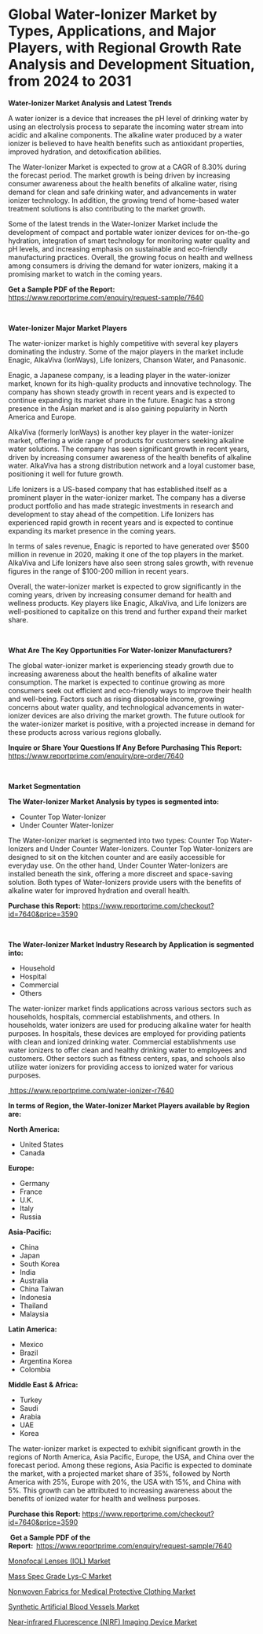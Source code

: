 <p><h1>Global Water-Ionizer Market by Types, Applications, and Major Players, with Regional Growth Rate Analysis and Development Situation, from 2024 to 2031</h1></p><p><strong>Water-Ionizer Market Analysis and Latest Trends</strong></p>
<p><p>A water ionizer is a device that increases the pH level of drinking water by using an electrolysis process to separate the incoming water stream into acidic and alkaline components. The alkaline water produced by a water ionizer is believed to have health benefits such as antioxidant properties, improved hydration, and detoxification abilities.</p><p>The Water-Ionizer Market is expected to grow at a CAGR of 8.30% during the forecast period. The market growth is being driven by increasing consumer awareness about the health benefits of alkaline water, rising demand for clean and safe drinking water, and advancements in water ionizer technology. In addition, the growing trend of home-based water treatment solutions is also contributing to the market growth.</p><p>Some of the latest trends in the Water-Ionizer Market include the development of compact and portable water ionizer devices for on-the-go hydration, integration of smart technology for monitoring water quality and pH levels, and increasing emphasis on sustainable and eco-friendly manufacturing practices. Overall, the growing focus on health and wellness among consumers is driving the demand for water ionizers, making it a promising market to watch in the coming years.</p></p>
<p><strong>Get a Sample PDF of the Report:&nbsp;</strong> <a href="https://www.reportprime.com/enquiry/request-sample/7640">https://www.reportprime.com/enquiry/request-sample/7640</a></p>
<p>&nbsp;</p>
<p><strong>Water-Ionizer Major Market Players</strong></p>
<p><p>The water-ionizer market is highly competitive with several key players dominating the industry. Some of the major players in the market include Enagic, AlkaViva (IonWays), Life Ionizers, Chanson Water, and Panasonic. </p><p>Enagic, a Japanese company, is a leading player in the water-ionizer market, known for its high-quality products and innovative technology. The company has shown steady growth in recent years and is expected to continue expanding its market share in the future. Enagic has a strong presence in the Asian market and is also gaining popularity in North America and Europe.</p><p>AlkaViva (formerly IonWays) is another key player in the water-ionizer market, offering a wide range of products for customers seeking alkaline water solutions. The company has seen significant growth in recent years, driven by increasing consumer awareness of the health benefits of alkaline water. AlkaViva has a strong distribution network and a loyal customer base, positioning it well for future growth.</p><p>Life Ionizers is a US-based company that has established itself as a prominent player in the water-ionizer market. The company has a diverse product portfolio and has made strategic investments in research and development to stay ahead of the competition. Life Ionizers has experienced rapid growth in recent years and is expected to continue expanding its market presence in the coming years.</p><p>In terms of sales revenue, Enagic is reported to have generated over $500 million in revenue in 2020, making it one of the top players in the market. AlkaViva and Life Ionizers have also seen strong sales growth, with revenue figures in the range of $100-200 million in recent years.</p><p>Overall, the water-ionizer market is expected to grow significantly in the coming years, driven by increasing consumer demand for health and wellness products. Key players like Enagic, AlkaViva, and Life Ionizers are well-positioned to capitalize on this trend and further expand their market share.</p></p>
<p>&nbsp;</p>
<p><strong>What Are The Key Opportunities For Water-Ionizer Manufacturers?</strong></p>
<p><p>The global water-ionizer market is experiencing steady growth due to increasing awareness about the health benefits of alkaline water consumption. The market is expected to continue growing as more consumers seek out efficient and eco-friendly ways to improve their health and well-being. Factors such as rising disposable income, growing concerns about water quality, and technological advancements in water-ionizer devices are also driving the market growth. The future outlook for the water-ionizer market is positive, with a projected increase in demand for these products across various regions globally.</p></p>
<p><strong>Inquire or Share Your Questions If Any Before Purchasing This Report:</strong> <a href="https://www.reportprime.com/enquiry/pre-order/7640">https://www.reportprime.com/enquiry/pre-order/7640</a></p>
<p>&nbsp;</p>
<p><strong>Market Segmentation</strong></p>
<p><strong>The Water-Ionizer Market Analysis by types is segmented into:</strong></p>
<p><ul><li>Counter Top Water-Ionizer</li><li>Under Counter Water-Ionizer</li></ul></p>
<p><p>The Water-Ionizer market is segmented into two types: Counter Top Water-Ionizers and Under Counter Water-Ionizers. Counter Top Water-Ionizers are designed to sit on the kitchen counter and are easily accessible for everyday use. On the other hand, Under Counter Water-Ionizers are installed beneath the sink, offering a more discreet and space-saving solution. Both types of Water-Ionizers provide users with the benefits of alkaline water for improved hydration and overall health.</p></p>
<p><strong>Purchase this Report:&nbsp;</strong><a href="https://www.reportprime.com/checkout?id=7640&price=3590">https://www.reportprime.com/checkout?id=7640&price=3590</a></p>
<p>&nbsp;</p>
<p><strong>The Water-Ionizer Market Industry Research by Application is segmented into:</strong></p>
<p><ul><li>Household</li><li>Hospital</li><li>Commercial</li><li>Others</li></ul></p>
<p><p>The water-ionizer market finds applications across various sectors such as households, hospitals, commercial establishments, and others. In households, water ionizers are used for producing alkaline water for health purposes. In hospitals, these devices are employed for providing patients with clean and ionized drinking water. Commercial establishments use water ionizers to offer clean and healthy drinking water to employees and customers. Other sectors such as fitness centers, spas, and schools also utilize water ionizers for providing access to ionized water for various purposes.</p></p>
<p><a href="https://www.reportprime.com/water-ionizer-r7640">&nbsp;https://www.reportprime.com/water-ionizer-r7640</a></p>
<p><strong>In terms of Region, the Water-Ionizer Market Players available by Region are:</strong></p>
<p>
    <p> <strong> North America: </strong>
        <ul>
            <li>United States</li>
            <li>Canada</li>
        </ul>
        </p> 
    <p> <strong> Europe: </strong>
        <ul>
            <li>Germany</li>
            <li>France</li>
            <li>U.K.</li>
            <li>Italy</li>
            <li>Russia</li>
        </ul>
        </p> 
    <p> <strong> Asia-Pacific: </strong>
        <ul>
            <li>China</li>
            <li>Japan</li>
            <li>South Korea</li>
            <li>India</li>
            <li>Australia</li>
            <li>China Taiwan</li>
            <li>Indonesia</li>
            <li>Thailand</li>
            <li>Malaysia</li>
        </ul>
        </p> 
    <p> <strong> Latin America: </strong>
        <ul>
            <li>Mexico</li>
            <li>Brazil</li>
            <li>Argentina Korea</li>
            <li>Colombia</li>
        </ul>
        </p> 
    <p> <strong> Middle East & Africa: </strong>
        <ul>
            <li>Turkey</li>
            <li>Saudi</li>
            <li>Arabia</li>
            <li>UAE</li>
            <li>Korea</li>
        </ul>
    </p>
    </p>
<p><p>The water-ionizer market is expected to exhibit significant growth in the regions of North America, Asia Pacific, Europe, the USA, and China over the forecast period. Among these regions, Asia Pacific is expected to dominate the market, with a projected market share of 35%, followed by North America with 25%, Europe with 20%, the USA with 15%, and China with 5%. This growth can be attributed to increasing awareness about the benefits of ionized water for health and wellness purposes.</p></p>
<p><strong>Purchase this Report: </strong><a href="https://www.reportprime.com/checkout?id=7640&price=3590">https://www.reportprime.com/checkout?id=7640&price=3590</a></p>
<p>&nbsp;<strong>Get a Sample PDF of the Report:&nbsp;&nbsp;</strong><a href="https://www.reportprime.com/enquiry/request-sample/7640">https://www.reportprime.com/enquiry/request-sample/7640</a></p>
<p><strong></strong></p>
<p><p><a href="https://medium.com/@abdulkoss1996/monofocal-lenses-iol-industry-analysis-report-its-market-size-share-trends-by-application-05d89ca4cc1f">Monofocal Lenses (IOL) Market</a></p><p><a href="https://medium.com/@judypierce2022/mass-spec-grade-lys-c-market-outlook-and-forecast-from-2024-to-2031-71646f6369d8">Mass Spec Grade Lys-C Market</a></p><p><a href="https://medium.com/@shjsi3663/nonwoven-fabrics-for-medical-protective-clothing-market-global-market-insights-and-sales-trends-f1f5bf4c5c98">Nonwoven Fabrics for Medical Protective Clothing Market</a></p><p><a href="https://medium.com/@woods76241/synthetic-artificial-blood-vessels-market-overview-regional-outlook-and-competitive-strategies-on-55f7ea475767">Synthetic Artificial Blood Vessels Market</a></p><p><a href="https://medium.com/@williambatz1907/global-near-infrared-fluorescence-nirf-imaging-device-market-focus-on-product-type-open-2253eddb6e16">Near-infrared Fluorescence (NIRF) Imaging Device Market</a></p></p>